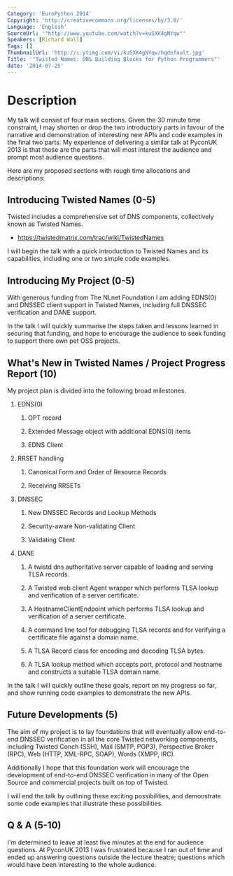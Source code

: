 ```yaml
---
Category: 'EuroPython 2014'
Copyright: 'http://creativecommons.org/licenses/by/3.0/'
Language: 'English'
SourceUrl: '"http://www.youtube.com/watch?v=kuSXK4gNYqw"'
Speakers: [Richard Wall]
Tags: []
ThumbnailUrl: 'http://i.ytimg.com/vi/kuSXK4gNYqw/hqdefault.jpg'
Title: '"Twisted Names: DNS Building Blocks for Python Programmers"'
date: '2014-07-25'
---
```

# Description

My talk will consist of four main sections. Given the 30 minute time constraint,
I may shorten or drop the two introductory parts in favour of the narrative and
demonstration of interesting new APIs and code examples in the final two
parts. My experience of delivering a similar talk at PyconUK 2013 is that those
are the parts that will most interest the audience and prompt most audience
questions.

Here are my proposed sections with rough time allocations and descriptions:

## Introducing Twisted Names (0-5)

Twisted includes a comprehensive set of DNS components, collectively
known as Twisted Names.

-   <https://twistedmatrix.com/trac/wiki/TwistedNames>

I will begin the talk with a quick introduction to Twisted Names and its
capabilities, including one or two simple code examples.

## Introducing My Project (0-5)

With generous funding from The NLnet Foundation I am adding EDNS(0) and DNSSEC
client support in Twisted Names, including full DNSSEC verification and DANE
support.

In the talk I will quickly summarise the steps taken and lessons learned in
securing that funding, and hope to encourage the audience to seek funding to
support there own pet OSS projects.

## What's New in Twisted Names / Project Progress Report (10)

My project plan is divided into the following broad milestones.

1.  EDNS(0)

    1.  OPT record

    2.  Extended Message object with additional EDNS(0) items

    3.  EDNS Client

2.  RRSET handling

    1.  Canonical Form and Order of Resource Records

    2.  Receiving RRSETs

3.  DNSSEC

    1.  New DNSSEC Records and Lookup Methods

    2.  Security-aware Non-validating Client

    3.  Validating Client

4.  DANE

    1.  A twistd dns authoritative server capable of loading and serving TLSA
        records.

    2.  A Twisted web client Agent wrapper which performs TLSA lookup and
        verification of a server certificate.

    3.  A HostnameClientEndpoint which performs TLSA lookup and verification of a
        server certificate.

    4.  A command line tool for debugging TLSA records and for verifying a
        certificate file against a domain name.

    5.  A TLSA Record class for encoding and decoding TLSA bytes.

    6.  A TLSA lookup method which accepts port, protocol and hostname and constructs
        a suitable TLSA domain name.

In the talk I will quickly outline these goals, report on my progress so far,
and show running code examples to demonstrate the new APIs.

## Future Developments (5)

The aim of my project is to lay foundations that will eventually allow
end-to-end DNSSEC verification in all the core Twisted networking components,
including Twisted Conch (SSH), Mail (SMTP, POP3), Perspective Broker (RPC), Web
(HTTP, XML-RPC, SOAP), Words (XMPP, IRC).

Additionally I hope that this foundation work will encourage the development of
end-to-end DNSSEC verification in many of the Open Source and commercial
projects built on top of Twisted.

I will end the talk by outlining these exciting possibilities, and demonstrate
some code examples that illustrate these possibilities.

## Q & A (5-10)

I'm determined to leave at least five minutes at the end for audience
questions. At PyconUK 2013 I was frustrated because I ran out of time and ended
up answering questions outside the lecture theatre; questions which would have
been interesting to the whole audience.
